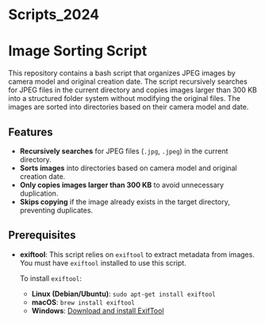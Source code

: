 # Scripts_2024
# Image Sorting Script

This repository contains a bash script that organizes JPEG images by camera model and original creation date. The script recursively searches for JPEG files in the current directory and copies images larger than 300 KB into a structured folder system without modifying the original files. The images are sorted into directories based on their camera model and date.

## Features

- **Recursively searches** for JPEG files (`.jpg`, `.jpeg`) in the current directory.
- **Sorts images** into directories based on camera model and original creation date.
- **Only copies images larger than 300 KB** to avoid unnecessary duplication.
- **Skips copying** if the image already exists in the target directory, preventing duplicates.

## Prerequisites

- **exiftool**: This script relies on `exiftool` to extract metadata from images. You must have `exiftool` installed to use this script.

  To install `exiftool`:
  - **Linux (Debian/Ubuntu)**: `sudo apt-get install exiftool`
  - **macOS**: `brew install exiftool`
  - **Windows**: [Download and install ExifTool](https://exiftool.org/)


